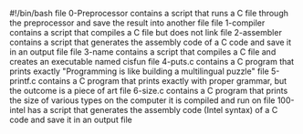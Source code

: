 #!/bin/bash
file 0-Preprocessor contains a script that runs a C file through the preprocessor and save the result into another file
file 1-compiler contains a script that compiles a C file but does not link
file 2-assembler contains a script that generates the assembly code of a C code and save it in an output file
file 3-name contains a script that compiles a C file and creates an executable named cisfun
file 4-puts.c contains a C program that prints exactly "Programming is like building a multilingual puzzle"
file 5-printf.c contains a C program that prints exactly with proper grammar, but the outcome is a piece of art
file 6-size.c contains a C program that prints the size of various types on the computer it is compiled and run on
file 100-intel has a script that generates the assembly code (Intel syntax) of a C code and save it in an output file

